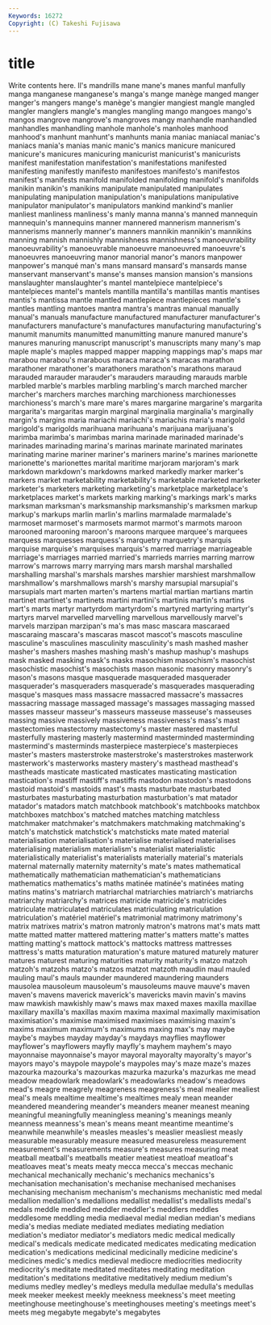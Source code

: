 ```yaml
---
Keywords: 16272 
Copyright: (C) Takeshi Fujisawa
---
```


# title

Write contents here.
ll's mandrills mane
mane's manes manful manfully manga manganese manganese's manga's mange manège
manged manger manger's mangers mange's manège's mangier mangiest mangle mangled
mangler manglers mangle's mangles mangling mango mangoes mango's mangos mangrove
mangrove's mangroves mangy manhandle manhandled manhandles manhandling manhole manhole's manholes
manhood manhood's manhunt manhunt's manhunts mania maniac maniacal maniac's maniacs
mania's manias manic manic's manics manicure manicured manicure's manicures manicuring
manicurist manicurist's manicurists manifest manifestation manifestation's manifestations manifested manifesting manifestly
manifesto manifestoes manifesto's manifestos manifest's manifests manifold manifolded manifolding manifold's
manifolds manikin manikin's manikins manipulate manipulated manipulates manipulating manipulation manipulation's
manipulations manipulative manipulator manipulator's manipulators mankind mankind's manlier manliest manliness
manliness's manly manna manna's manned mannequin mannequin's mannequins manner mannered
mannerism mannerism's mannerisms mannerly manner's manners mannikin mannikin's mannikins manning
mannish mannishly mannishness mannishness's manoeuvrability manoeuvrability's manoeuvrable manoeuvre manoeuvred manoeuvre's
manoeuvres manoeuvring manor manorial manor's manors manpower manpower's manqué man's
mans mansard mansard's mansards manse manservant manservant's manse's manses mansion
mansion's mansions manslaughter manslaughter's mantel mantelpiece mantelpiece's mantelpieces mantel's mantels
mantilla mantilla's mantillas mantis mantises mantis's mantissa mantle mantled mantlepiece
mantlepieces mantle's mantles mantling mantoes mantra mantra's mantras manual manually
manual's manuals manufacture manufactured manufacturer manufacturer's manufacturers manufacture's manufactures manufacturing
manufacturing's manumit manumits manumitted manumitting manure manured manure's manures manuring
manuscript manuscript's manuscripts many many's map maple maple's maples mapped
mapper mapping mappings map's maps mar marabou marabou's marabous maraca
maraca's maracas marathon marathoner marathoner's marathoners marathon's marathons maraud marauded
marauder marauder's marauders marauding marauds marble marbled marble's marbles marbling
marbling's march marched marcher marcher's marchers marches marching marchioness marchionesses
marchioness's march's mare mare's mares margarine margarine's margarita margarita's margaritas
margin marginal marginalia marginalia's marginally margin's margins maria mariachi mariachi's
mariachis maria's marigold marigold's marigolds marihuana marihuana's marijuana marijuana's marimba
marimba's marimbas marina marinade marinaded marinade's marinades marinading marina's marinas
marinate marinated marinates marinating marine mariner mariner's mariners marine's marines
marionette marionette's marionettes marital maritime marjoram marjoram's mark markdown markdown's
markdowns marked markedly marker marker's markers market marketability marketability's marketable
marketed marketer marketer's marketers marketing marketing's marketplace marketplace's marketplaces market's
markets marking marking's markings mark's marks marksman marksman's marksmanship marksmanship's
marksmen markup markup's markups marlin marlin's marlins marmalade marmalade's marmoset
marmoset's marmosets marmot marmot's marmots maroon marooned marooning maroon's maroons
marquee marquee's marquees marquess marquesses marquess's marquetry marquetry's marquis marquise
marquise's marquises marquis's marred marriage marriageable marriage's marriages married married's
marrieds marries marring marrow marrow's marrows marry marrying mars marsh
marshal marshalled marshalling marshal's marshals marshes marshier marshiest marshmallow marshmallow's
marshmallows marsh's marshy marsupial marsupial's marsupials mart marten marten's martens
martial martian martians martin martinet martinet's martinets martini martini's martinis
martin's martins mart's marts martyr martyrdom martyrdom's martyred martyring martyr's
martyrs marvel marvelled marvelling marvellous marvellously marvel's marvels marzipan marzipan's
ma's mas masc mascara mascaraed mascaraing mascara's mascaras mascot mascot's
mascots masculine masculine's masculines masculinity masculinity's mash mashed masher masher's
mashers mashes mashing mash's mashup mashup's mashups mask masked masking
mask's masks masochism masochism's masochist masochistic masochist's masochists mason masonic
masonry masonry's mason's masons masque masquerade masqueraded masquerader masquerader's masqueraders
masquerade's masquerades masquerading masque's masques mass massacre massacred massacre's massacres
massacring massage massaged massage's massages massaging massed masses masseur masseur's
masseurs masseuse masseuse's masseuses massing massive massively massiveness massiveness's mass's
mast mastectomies mastectomy mastectomy's master mastered masterful masterfully mastering masterly
mastermind masterminded masterminding mastermind's masterminds masterpiece masterpiece's masterpieces master's masters
masterstroke masterstroke's masterstrokes masterwork masterwork's masterworks mastery mastery's masthead masthead's
mastheads masticate masticated masticates masticating mastication mastication's mastiff mastiff's mastiffs
mastodon mastodon's mastodons mastoid mastoid's mastoids mast's masts masturbate masturbated
masturbates masturbating masturbation masturbation's mat matador matador's matadors match matchbook
matchbook's matchbooks matchbox matchboxes matchbox's matched matches matching matchless matchmaker
matchmaker's matchmakers matchmaking matchmaking's match's matchstick matchstick's matchsticks mate mated
material materialisation materialisation's materialise materialised materialises materialising materialism materialism's materialist
materialistic materialistically materialist's materialists materially material's materials maternal maternally maternity
maternity's mate's mates mathematical mathematically mathematician mathematician's mathematicians mathematics mathematics's
maths matinée matinée's matinées mating matins matins's matriarch matriarchal matriarchies
matriarch's matriarchs matriarchy matriarchy's matrices matricide matricide's matricides matriculate matriculated
matriculates matriculating matriculation matriculation's matériel matériel's matrimonial matrimony matrimony's matrix
matrixes matrix's matron matronly matron's matrons mat's mats matt matte
matted matter mattered mattering matter's matters matte's mattes matting matting's
mattock mattock's mattocks mattress mattresses mattress's matts maturation maturation's mature
matured maturely maturer matures maturest maturing maturities maturity maturity's matzo
matzoh matzoh's matzohs matzo's matzos matzot matzoth maudlin maul mauled
mauling maul's mauls maunder maundered maundering maunders mausolea mausoleum mausoleum's
mausoleums mauve mauve's maven maven's mavens maverick maverick's mavericks mavin
mavin's mavins maw mawkish mawkishly maw's maws max maxed maxes
maxilla maxillae maxillary maxilla's maxillas maxim maxima maximal maximally maximisation
maximisation's maximise maximised maximises maximising maxim's maxims maximum maximum's maximums
maxing max's may maybe maybe's maybes mayday mayday's maydays mayflies
mayflower mayflower's mayflowers mayfly mayfly's mayhem mayhem's mayo mayonnaise mayonnaise's
mayor mayoral mayoralty mayoralty's mayor's mayors mayo's maypole maypole's maypoles
may's maze maze's mazes mazourka mazourka's mazourkas mazurka mazurka's mazurkas
me mead meadow meadowlark meadowlark's meadowlarks meadow's meadows mead's meagre
meagrely meagreness meagreness's meal mealier mealiest meal's meals mealtime mealtime's
mealtimes mealy mean meander meandered meandering meander's meanders meaner meanest
meaning meaningful meaningfully meaningless meaning's meanings meanly meanness meanness's mean's
means meant meantime meantime's meanwhile meanwhile's measles measles's measlier measliest
measly measurable measurably measure measured measureless measurement measurement's measurements measure's
measures measuring meat meatball meatball's meatballs meatier meatiest meatloaf meatloaf's
meatloaves meat's meats meaty mecca mecca's meccas mechanic mechanical mechanically
mechanic's mechanics mechanics's mechanisation mechanisation's mechanise mechanised mechanises mechanising mechanism
mechanism's mechanisms mechanistic med medal medallion medallion's medallions medallist medallist's
medallists medal's medals meddle meddled meddler meddler's meddlers meddles meddlesome
meddling media mediaeval medial median median's medians media's medias mediate
mediated mediates mediating mediation mediation's mediator mediator's mediators medic medical
medically medical's medicals medicate medicated medicates medicating medication medication's medications
medicinal medicinally medicine medicine's medicines medic's medics medieval mediocre mediocrities
mediocrity mediocrity's meditate meditated meditates meditating meditation meditation's meditations meditative
meditatively medium medium's mediums medley medley's medleys medulla medullae medulla's
medullas meek meeker meekest meekly meekness meekness's meet meeting meetinghouse
meetinghouse's meetinghouses meeting's meetings meet's meets meg megabyte megabyte's megabytes
